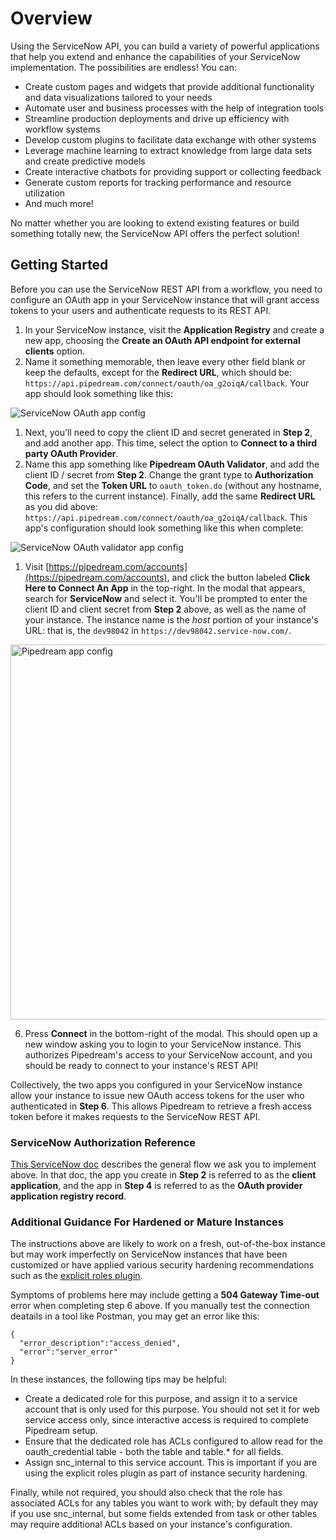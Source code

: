 # Overview

Using the ServiceNow API, you can build a variety of powerful applications that
help you extend and enhance the capabilities of your ServiceNow implementation.
The possibilities are endless! You can:

- Create custom pages and widgets that provide additional functionality and
  data visualizations tailored to your needs
- Automate user and business processes with the help of integration tools
- Streamline production deployments and drive up efficiency with workflow
  systems
- Develop custom plugins to facilitate data exchange with other systems
- Leverage machine learning to extract knowledge from large data sets and
  create predictive models
- Create interactive chatbots for providing support or collecting feedback
- Generate custom reports for tracking performance and resource utilization
- And much more!

No matter whether you are looking to extend existing features or build
something totally new, the ServiceNow API offers the perfect solution!

## Getting Started

Before you can use the ServiceNow REST API from a workflow, you need to configure an OAuth app in your ServiceNow instance that will grant access tokens to your users and authenticate requests to its REST API. 

1. In your ServiceNow instance, visit the **Application Registry** and create a new app, choosing the **Create an OAuth API endpoint for external clients** option.
2. Name it something memorable, then leave every other field blank or keep the defaults, except for the **Redirect URL**, which should be: `https://api.pipedream.com/connect/oauth/oa_g2oiqA/callback`. Your app should look something like this:

<div>
<img alt="ServiceNow OAuth app config" src="https://res.cloudinary.com/pipedreamin/image/upload/v1681312149/docs/components/ServiceNow/oauth-app-config_kmnpav.png">
</div>

1. Next, you'll need to copy the client ID and secret generated in **Step 2**, and add another app. This time, select the option to **Connect to a third party OAuth Provider**.
2. Name this app something like **Pipedream OAuth Validator**, and add the client ID / secret from **Step 2**. Change the grant type to **Authorization Code**, and set the **Token URL** to `oauth_token.do` (without any hostname, this refers to the current instance). Finally, add the same **Redirect URL** as you did above: `https://api.pipedream.com/connect/oauth/oa_g2oiqA/callback`. This app's configuration should look something like this when complete:

<div>
<img alt="ServiceNow OAuth validator app config" src="https://res.cloudinary.com/pipedreamin/image/upload/v1681312149/docs/components/ServiceNow/oauth-validator-config_ij6ef0.png">
</div>

1. Visit [https://pipedream.com/accounts](https://pipedream.com/accounts), and click the button labeled **Click Here to Connect An App** in the top-right. In the modal that appears, search for **ServiceNow** and select it. You'll be prompted to enter the client ID and client secret from **Step 2** above, as well as the name of your instance. The instance name is the _host_ portion of your instance's URL: that is, the `dev98042` in `https://dev98042.service-now.com/`.

<div>
<img alt="Pipedream app config" width="600" src="https://res.cloudinary.com/pipedreamin/image/upload/v1681312149/docs/components/ServiceNow/oauth-app-config_kmnpav.png">
</div>

6. Press **Connect** in the bottom-right of the modal. This should open up a new window asking you to login to your ServiceNow instance. This authorizes Pipedream's access to your ServiceNow account, and you should be ready to connect to your instance's REST API!

Collectively, the two apps you configured in your ServiceNow instance allow your instance to issue new OAuth access tokens for the user who authenticated in **Step 6**. This allows Pipedream to retrieve a fresh access token before it makes requests to the ServiceNow REST API.

### ServiceNow Authorization Reference

[This ServiceNow doc](https://docs.servicenow.com/bundle/orlando-platform-administration/page/administer/security/concept/c_OAuthAuthorizationCodeFlow.html) describes the general flow we ask you to implement above. In that doc, the app you create in **Step 2** is referred to as the **client application**, and the app in **Step 4** is referred to as the **OAuth provider application registry record**.

### Additional Guidance For Hardened or Mature Instances ###

The instructions above are likely to work on a fresh, out-of-the-box instance but may work imperfectly on ServiceNow instances that have been customized or have applied various security hardening recommendations such as the [explicit roles plugin](https://docs.servicenow.com/en-US/bundle/vancouver-platform-security/page/administer/security/reference/explicit-role-plugin.html).

Symptoms of problems here may include getting a **504 Gateway Time-out** error when completing step 6 above. If you manually test the connection deatails in a tool like Postman, you may get an error like this:

```
{
  "error_description":"access_denied",
  "error":"server_error"
}
```

In these instances, the following tips may be helpful:

* Create a dedicated role for this purpose, and assign it to a service account that  is only used for this purpose.  You should not set it for web service access only, since interactive access is required to complete Pipedream setup.
* Ensure that the dedicated role has ACLs configured to allow read for the oauth_credential table - both the table and table.\* for all fields. 
* Assign snc_internal to this service account. This is important if you are using the explicit roles plugin as part of instance security hardening.

Finally, while not required, you should also check that the role has associated ACLs for any tables you want to work with; by default they may if you use snc_internal, but some fields extended from task or other tables may require additional ACLs based on your instance's configuration.
